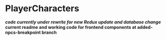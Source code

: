 # PlayerCharacters
 **_code currently under rewrite for new Redux update and database change_**   
 **current readme and working code for frontend components at added-npcs-breakpoint branch**
